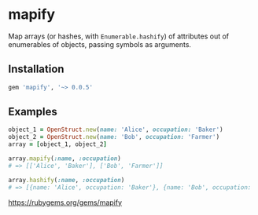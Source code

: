 # mapify
Map arrays (or hashes, with ```Enumerable.hashify```) of attributes out of enumerables of objects, passing symbols as arguments.

## Installation
```ruby
gem 'mapify', '~> 0.0.5'
```

## Examples
```ruby
object_1 = OpenStruct.new(name: 'Alice', occupation: 'Baker')
object_2 = OpenStruct.new(name: 'Bob', occupation: 'Farmer')
array = [object_1, object_2]

array.mapify(:name, :occupation)
# => [['Alice', 'Baker'], ['Bob', 'Farmer']]

array.hashify(:name, :occupation)
# => [{name: 'Alice', occupation: 'Baker'}, {name: 'Bob', occupation: 'Farmer'}]
```

https://rubygems.org/gems/mapify
